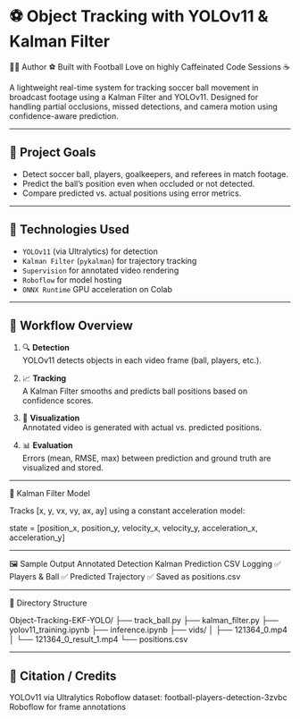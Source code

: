 # ⚽ Object Tracking with YOLOv11 & Kalman Filter

🧑‍💻 Author
⚽ Built with Football Love on highly Caffeinated Code Sessions ☕


A lightweight real-time system for tracking soccer ball movement in broadcast footage using a Kalman Filter and YOLOv11. Designed for handling partial occlusions, missed detections, and camera motion using confidence-aware prediction.

---

## 🎯 Project Goals

- Detect soccer ball, players, goalkeepers, and referees in match footage.
- Predict the ball’s position even when occluded or not detected.
- Compare predicted vs. actual positions using error metrics.

---

## 🚀 Technologies Used

- `YOLOv11` (via Ultralytics) for detection  
- `Kalman Filter` (`pykalman`) for trajectory tracking  
- `Supervision` for annotated video rendering  
- `Roboflow` for model hosting  
- `ONNX Runtime` GPU acceleration on Colab  

---

## 🧪 Workflow Overview

1. 🔍 **Detection**  
   YOLOv11 detects objects in each video frame (ball, players, etc.).

2. 📈 **Tracking**  
   A Kalman Filter smooths and predicts ball positions based on confidence scores.

3. 🎥 **Visualization**  
   Annotated video is generated with actual vs. predicted positions.

4. 📊 **Evaluation**  
   Errors (mean, RMSE, max) between prediction and ground truth are visualized and stored.
---
🧠 Kalman Filter Model

Tracks [x, y, vx, vy, ax, ay] using a constant acceleration model:

state = [position_x, position_y, velocity_x, velocity_y, acceleration_x, acceleration_y]

---
🖼️ Sample Output
Annotated Detection	Kalman Prediction	CSV Logging
✅ Players & Ball	✅ Predicted Trajectory	✅ Saved as positions.csv

---
📁 Directory Structure

Object-Tracking-EKF-YOLO/
├── track_ball.py
├── kalman_filter.py
├── yolov11_training.ipynb
├── inference.ipynb
├── vids/
│ ├── 121364_0.mp4
│ └── 121364_0_result_1.mp4
└── positions.csv

---
📝 Citation / Credits
---
YOLOv11 via Ultralytics
Roboflow dataset: football-players-detection-3zvbc
Roboflow for frame annotations

